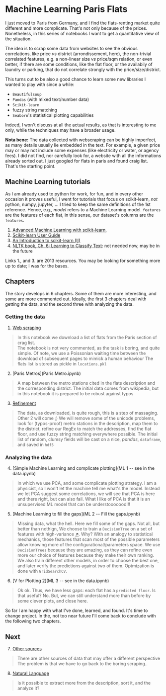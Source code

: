 
# Machine Learning Paris Flats

I just moved to Paris from Germany, and I find the flats-renting market quite different and more complicate.
That's not only because of the prices. Nonetheless, in this series of notebooks I want to get a quantitative view of the situation.

The idea is to scrap some data from websites to see the obvious correlations, like price _vs_ district (arrondissement, here), the non-trivial correlated features, e.g. a non-linear size _vs_ price/sqm relation, or even better, if there are some conditions, like the flat floor, or the availabily of laundry or parking, that do not correlate strongly with the price/size/district.

This turns out to be also a good chance to learn some new libraries I wanted to play with since a while:
* `Beautifulsoup`
* `Pandas` (with mixed text/number data)
* `Scikit-learn`
* fuzzy string matching
* `Seaborn`'s statistical plotting capabilities

Indeed, I won't discuss at all the actual results, as that is interesting to me only, while the techniques may have a broader usage.

**Nota bene:** The data collected with webscraping can be highly imperfect, as many details usually lie embedded in the text. For example, a given price may or may not include some expenses (like electricity or water, or agency fees). I did not find, nor carefully look for, a website with all the informations already sorted out. I just googled for flats in paris and found craig list. That's the starting point.

## Machine Learning tutorials
As I am already used to python for work, for fun, and in every other occasion it proves useful, I went for tutorials that focus on scikit-learn, _not_ python, numpy, jupyter, ...
I tried to keep the same definitions of the 1st reference. Hence, e.g., _model_ refers to a Machine Learning model. `features` are the features of each flat, in this sense, our dataset's columns are the `features`.

1. [Advanced Machine Learning with scikit-learn](https://www.youtube.com/watch?v=iFkRt3BCctg),
2. [Scikit-learn User Guide](http://scikit-learn.org/stable/user_guide.html)
3. [An Introduction to scikit-learn (II)](https://conference.scipy.org/scipy2013/tutorial_detail.php?id=111)
4. [NLTK book, Ch. 6: Learning to Classify Text](http://www.nltk.org/book/ch06.html): not needed now, may be in the future

Links 1., and 3. are 2013 resources. You may be looking for something more up to date; I was for the bases.

## Chapters

The story develops in 6 chapters. Some of them are more interesting, and some are more commented out.
Ideally, the first 3 chapters deal with getting the data, and the second three with analyzing the data.

### Getting the data
1. [Web scraping](CL.ipynb)
> In this notebook we download a list of flats from the Paris section of crag list.  
> The notebook is not very commented, as the task is boring, and quite simple.
> Of note, we use a Poissonian waiting time between the download of subsequent pages to mimick a human behaviour
> The flats list is stored as pickle in `locations.pkl`
2. [Paris Metros](Paris Metro.ipynb)
> A map between the metro stations cited in the flats description and the corresponding district.
> The initial data comes from wikipedia, but in this notebook it is prepared to be robust against typos
3. [Refinement](normalize_CL.ipynb)
> The data, as downloaded, is quite rough, this is a step of massaging. Other 2 will come ;)
> We will remove some of the unicode problems, look for (typos-proof) metro stations in the description, map them to  the district, refine our RegEx to match the addresses, find the flat floor, and use fuzzy string matching everywhere possible.
> The initial list of random, clumsy fields will be cast on a nice, _pandas_, `dataframe`, and saved in `hdf5`


### Analyzing the data
4. [Simple Machine Learning and complicate plotting](ML 1 -- see in the data.ipynb)
> In which we use PCA, and some complicate plotting strategy.
> I am a physicist, so I won't let the machine tell me what's the model. Instead we let PCA suggest some correlations,
> we will see that PCA is here and there right, but can also fail.
> What I like of PCA is that it is an unsupervised ML model that can be understooooood!!!
5. [Machine Learning to fill the gaps](ML 2 -- Fill the gaps.ipynb)
> Missing data, what the hell. Here we fill some of the gaps. Not all, but better than nothign,
> We choose to train a `DecisionTree` on a set of features with high-variance [$\nearrow$](http://scikit-learn.org/stable/modules/feature_selection.html). Why? With an analogy to statistical mechanics, those features that scan most of the possible parameters allow knowing more of the configurational/parameters space.
> We use `DecisionTrees` because they are amazing, as they can refine even more our choice of features because they make their own ranking.
> We also train different other models, in order to choose the best one, and later verify the predictions against two of them.
> Optmization is done with `GridSearchCV`.
6. [V for Plotting 2](ML 3 -- see in the data.ipynb)
> Ok ok. Thus, we have less gaps: each flat has a `predicted floor`. Is that useful?
> No.
> But, we can still understand more than before by some clever plots, and close here.

So far I am happy with what I've done, learned, and found. It's time to change project.
In the, not too near future I'll come back to conclude with the following two chapters.

## Next
7. [Other sources](..)
> There are other sources of data that may offer a different perspective
> The problem is that we have to go back to the boring scraping..


8. [Natural Language](..)
> Is it possible to extract more from the description, sort it, and the analyze it?
>
